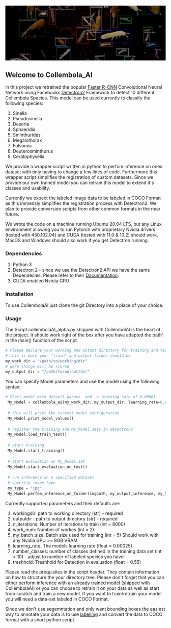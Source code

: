 ![Screenshot](CAI_git.png)
## Welcome to Collembola_AI
in this project we retrained the popular [Faster R-CNN](https://arxiv.org/pdf/1506.01497.pdf) Convolutional Neural Network using Facebooks [Detectron2](https://github.com/facebookresearch/detectron2) Framework to detect 10 different Collembola Species. This model can be used currently to classify the following species:
1. Sinella
2. Pseudosinella
3. Desoria
4. Sphaeridia
5. Sminthurides
6. Megalothorax
7. Folsomia
8. Deuterosminthurus
9. Ceratophysella


We provide a wrapper script written in python to perfom inference on ones dataset with only having to change a few lines of code. Furthermore this wrapper script simplifies the registration of custom datasets. Since we provide our own trained model you can retrain this model to extend it's classes and usability. 

Currently we expect the labeled image data to be labeled in COCO Format as this immensly simplifies the registration process with Detectron2. We plan to provide conversion scripts from other common formats in the near future. 

We wrote the code on a machine running Ubuntu 20.04 LTS, but any Linux environment allowing you to run Pytorch with proprietary Nvidia drivers (tested with 450.102.04) and CUDA (tested with 11.0 & 10.2) should work. MacOS and Windows should also work if you get Detectron running. 

### Dependencies

1. Python 3 
2. Detectron 2 - since we use the Detectron2 API we have the same Dependecies. Please refer to their [Documentation](https://detectron2.readthedocs.io/tutorials/install.html#requirements). 
3. CUDA enabled Nvidia GPU

### Installation

To use CollembolaAI just clone the git Directory into a place of your choice. 

### Usage

The Script collembolaAI_alpha.py shipped with CollembolAI is the heart of the project. It should work right of the box after you have adapted the path' in the main() function of the script. 

```python
# Please declare your working and output directory for training and test set here. 
# this is were your "train" and output folder should be
my_work_dir = "/path/to/working/dir"
# were things will be stored
my_output_dir = "/path/to/output/dir"

```
You can specify Model parameters and use the model using the following syntax:
```python
# Start model with default params  and  a learning rate of 0.00001
 My_Model = collembola_ai(my_work_dir, my_output_dir, learning_rate=0.00001)
 
 # this will print the current model configuration
 My_Model.print_model_values()
 
 # register the training and My_Model.sets in detectron2
 My_Model.load_train_test()
 
 # start training 
 My_Model.start_training()
 
 # start evaluation on My_Model.set
 My_Model.start_evaluation_on_test()
 
 # run inference on a specified dataset
 # specifiy image type 
 my_type = "jpg"
 My_Model.perfom_inference_on_folder(imgpath, my_output_inference, my_type)
```
Currently supported parameters and their defaults are:
  1. workingdir: path to working directory (str) - required
  2. outputdir : path to output directory (str) - required
  3. n_iterations: Number of iterations to train (int = 8000)
  4. work_num: Number of workes (int = 2)
  5. my_batch_size: Batch size used for training (int = 5) Should work with any Nvidia GPU >= 8GB VRAM
  6. learning_rate: The models learning rate (float = 0.00025)
  7. number_classes: number of classes defined in the training data set (int = 10) - adjust to number of labeled species you have!
  8. treshhold: Treshhold for Detection in evaluation (float = 0.55)
  
Please read the prequisites in the script header. They contain information on how to structure the your directory tree. 
Please don't forget that you can either perform inference with an already trained model (shipped with CollembolaAI) or you can choose to retrain it on your data as well as start from scratch and train a new model. If you want to train/retrain your model you will need a data-set labeled in COCO Format.



Since we don't use segemntation and only want bounding boxes the easiest way to annotate your data is to use [labelimg](https://pypi.org/project/labelImg/) and convert the data to COCO format with a short python script. 
